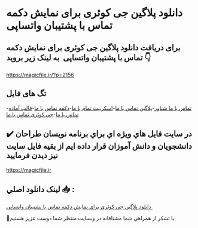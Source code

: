 # دانلود پلاگین جی کوئری برای نمایش دکمه تماس با پشتیبان واتساپی 

## برای دریافت دانلود پلاگین جی کوئری برای نمایش دکمه تماس با پشتیبان واتساپی  به لینک زیر بروید 👇

https://magicfile.ir/?p=2156

## تگ های فایل

-[تماس با ما شناور](https://magicfile.ir/product/%d9%be%d9%84%d8%a7%da%af%db%8c%d9%86-%d8%ac%db%8c-%da%a9%d9%88%d8%a6%d8%b1%db%8c-%d8%a8%d8%b1%d8%a7%db%8c-%d9%86%d9%85%d8%a7%db%8c%d8%b4-%d8%af%da%a9%d9%85%d9%87-%d8%aa%d9%85%d8%a7%d8%b3-%d8%a8%d8%a7-%d9%be%d8%b4%d8%aa%db%8c%d8%a8%d8%a7%d9%86-%d9%88%d8%a7%d8%aa%d8%b3%d8%a7%d9%be%db%8c/)-[پلاگین تماس با ما](https://magicfile.ir/product/%d9%be%d9%84%d8%a7%da%af%db%8c%d9%86-%d8%ac%db%8c-%da%a9%d9%88%d8%a6%d8%b1%db%8c-%d8%a8%d8%b1%d8%a7%db%8c-%d9%86%d9%85%d8%a7%db%8c%d8%b4-%d8%af%da%a9%d9%85%d9%87-%d8%aa%d9%85%d8%a7%d8%b3-%d8%a8%d8%a7-%d9%be%d8%b4%d8%aa%db%8c%d8%a8%d8%a7%d9%86-%d9%88%d8%a7%d8%aa%d8%b3%d8%a7%d9%be%db%8c/)-[اسکریپت تمام با ما](https://magicfile.ir/product/%d9%be%d9%84%d8%a7%da%af%db%8c%d9%86-%d8%ac%db%8c-%da%a9%d9%88%d8%a6%d8%b1%db%8c-%d8%a8%d8%b1%d8%a7%db%8c-%d9%86%d9%85%d8%a7%db%8c%d8%b4-%d8%af%da%a9%d9%85%d9%87-%d8%aa%d9%85%d8%a7%d8%b3-%d8%a8%d8%a7-%d9%be%d8%b4%d8%aa%db%8c%d8%a8%d8%a7%d9%86-%d9%88%d8%a7%d8%aa%d8%b3%d8%a7%d9%be%db%8c/)-[دکمه تماس با ما](https://magicfile.ir/product/%d9%be%d9%84%d8%a7%da%af%db%8c%d9%86-%d8%ac%db%8c-%da%a9%d9%88%d8%a6%d8%b1%db%8c-%d8%a8%d8%b1%d8%a7%db%8c-%d9%86%d9%85%d8%a7%db%8c%d8%b4-%d8%af%da%a9%d9%85%d9%87-%d8%aa%d9%85%d8%a7%d8%b3-%d8%a8%d8%a7-%d9%be%d8%b4%d8%aa%db%8c%d8%a8%d8%a7%d9%86-%d9%88%d8%a7%d8%aa%d8%b3%d8%a7%d9%be%db%8c/)-[قالب آماده تماس با ما](https://magicfile.ir/product/%d9%be%d9%84%d8%a7%da%af%db%8c%d9%86-%d8%ac%db%8c-%da%a9%d9%88%d8%a6%d8%b1%db%8c-%d8%a8%d8%b1%d8%a7%db%8c-%d9%86%d9%85%d8%a7%db%8c%d8%b4-%d8%af%da%a9%d9%85%d9%87-%d8%aa%d9%85%d8%a7%d8%b3-%d8%a8%d8%a7-%d9%be%d8%b4%d8%aa%db%8c%d8%a8%d8%a7%d9%86-%d9%88%d8%a7%d8%aa%d8%b3%d8%a7%d9%be%db%8c/)-[جی کوئری تماس با ما](https://magicfile.ir/product/%d9%be%d9%84%d8%a7%da%af%db%8c%d9%86-%d8%ac%db%8c-%da%a9%d9%88%d8%a6%d8%b1%db%8c-%d8%a8%d8%b1%d8%a7%db%8c-%d9%86%d9%85%d8%a7%db%8c%d8%b4-%d8%af%da%a9%d9%85%d9%87-%d8%aa%d9%85%d8%a7%d8%b3-%d8%a8%d8%a7-%d9%be%d8%b4%d8%aa%db%8c%d8%a8%d8%a7%d9%86-%d9%88%d8%a7%d8%aa%d8%b3%d8%a7%d9%be%db%8c/)

## ✔️ در سايت فايل هاي ويژه اي براي برنامه نويسان طراحان دانشجويان و دانش آموزان قرار داده ايم از بقيه فايل سايت نيز ديدن فرماييد

https://magicfile.ir


## لينک دانلود اصلي 📥 :

[دانلود پلاگین جی کوئری برای نمایش دکمه تماس با پشتیبان واتساپی ](https://magicfile.ir/product/%d9%be%d9%84%d8%a7%da%af%db%8c%d9%86-%d8%ac%db%8c-%da%a9%d9%88%d8%a6%d8%b1%db%8c-%d8%a8%d8%b1%d8%a7%db%8c-%d9%86%d9%85%d8%a7%db%8c%d8%b4-%d8%af%da%a9%d9%85%d9%87-%d8%aa%d9%85%d8%a7%d8%b3-%d8%a8%d8%a7-%d9%be%d8%b4%d8%aa%db%8c%d8%a8%d8%a7%d9%86-%d9%88%d8%a7%d8%aa%d8%b3%d8%a7%d9%be%db%8c/) 


🙏با تشکر از همراهي شما مشتاقانه در وبسایت منتظر شما دوست عزیز هستیم

